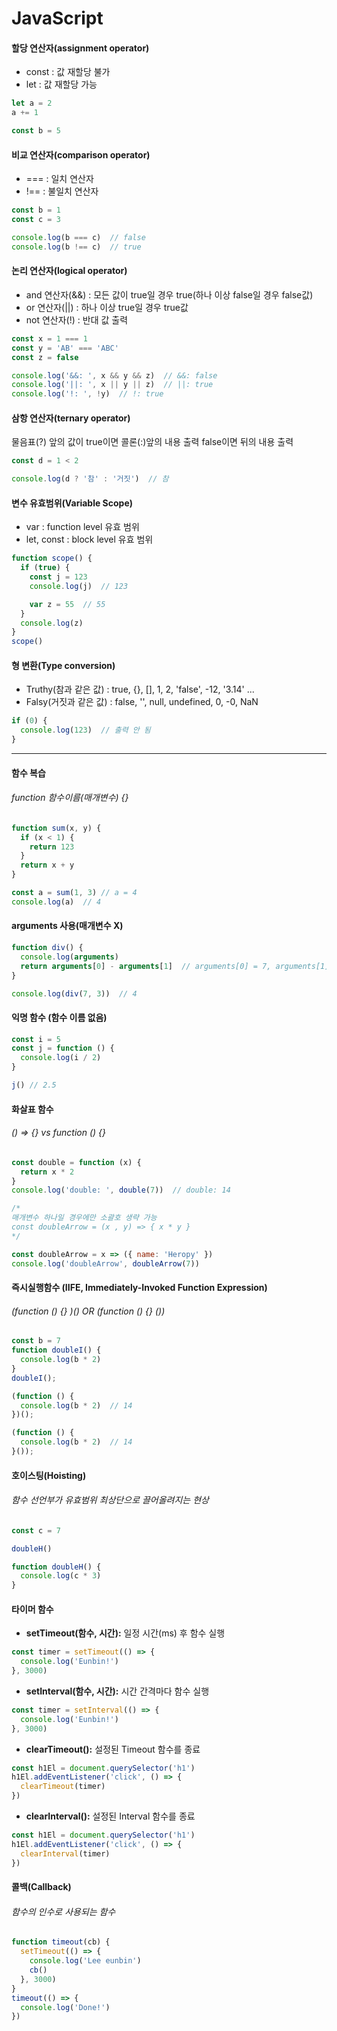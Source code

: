 # JavaScript

#### 할당 연산자(assignment operator)

- const : 값 재할당 불가
- let : 값 재할당 가능

```js
let a = 2
a += 1

const b = 5
```

#### 비교 연산자(comparison operator)

- === : 일치 연산자
- !== : 불일치 연산자

```js
const b = 1
const c = 3

console.log(b === c)  // false
console.log(b !== c)  // true
```

#### 논리 연산자(logical operator)

- and 연산자(&&) : 모든 값이 true일 경우 true(하나 이상 false일 경우 false값)
- or 연산자(||) : 하나 이상 true일 경우 true값
- not 연산자(!) : 반대 값 출력

```js
const x = 1 === 1
const y = 'AB' === 'ABC'
const z = false

console.log('&&: ', x && y && z)  // &&: false
console.log('||: ', x || y || z)  // ||: true
console.log('!: ', !y)  // !: true
```

#### 삼항 연산자(ternary operator)

물음표(?) 앞의 값이 true이면 콜론(:)앞의 내용 출력 false이면 뒤의 내용 출력

```js
const d = 1 < 2

console.log(d ? '참' : '거짓')  // 참
```

#### 변수 유효범위(Variable Scope)
- var : function level 유효 범위
- let, const : block level 유효 범위

```js
function scope() {
  if (true) {
    const j = 123
    console.log(j)  // 123

    var z = 55  // 55
  }
  console.log(z)
}
scope()
```

#### 형 변환(Type conversion)

- Truthy(참과 같은 값) : true, {}, [], 1, 2, 'false', -12, '3.14' ...
- Falsy(거짓과 같은 값) : false, '', null, undefined, 0, -0, NaN

```js
if (0) {
  console.log(123)  // 출력 안 됨
}
```

---

#### 함수 복습

###### function 함수이름(매개변수) {}

```js
function sum(x, y) {
  if (x < 1) {
    return 123
  }
  return x + y
}

const a = sum(1, 3) // a = 4
console.log(a)  // 4
```

#### arguments 사용(매개변수 X)

```js
function div() {
  console.log(arguments)
  return arguments[0] - arguments[1]  // arguments[0] = 7, arguments[1] = 3
}

console.log(div(7, 3))  // 4
```


#### 익명 함수 (함수 이름 없음)

```js
const i = 5
const j = function () {
  console.log(i / 2)
}

j() // 2.5
```


#### 화살표 함수
###### () => {} vs function () {}

```js
const double = function (x) {
  return x * 2
}
console.log('double: ', double(7))  // double: 14

/*
매개변수 하나일 경우에만 소괄호 생략 가능
const doubleArrow = (x , y) => { x * y }
*/

const doubleArrow = x => ({ name: 'Heropy' })
console.log('doubleArrow', doubleArrow(7))
```


#### 즉시실행함수 (IIFE, Immediately-Invoked Function Expression)
###### (function () {} )()  OR  (function () {} ())

```js
const b = 7
function doubleI() {
  console.log(b * 2)
}
doubleI();

(function () {
  console.log(b * 2)  // 14
})();

(function () {
  console.log(b * 2)  // 14
}());
```


#### 호이스팅(Hoisting)
###### 함수 선언부가 유효범위 최상단으로 끌어올려지는 현상

```js
const c = 7

doubleH()

function doubleH() {
  console.log(c * 3)
}
```



#### 타이머 함수
- __setTimeout(함수, 시간):__ 일정 시간(ms) 후 함수 실행
```js
const timer = setTimeout(() => {
  console.log('Eunbin!')
}, 3000)
```  
- __setInterval(함수, 시간):__ 시간 간격마다 함수 실행
```js
const timer = setInterval(() => {
  console.log('Eunbin!')
}, 3000)
```  
- __clearTimeout():__ 설정된 Timeout 함수를 종료
``` js
const h1El = document.querySelector('h1')
h1El.addEventListener('click', () => {
  clearTimeout(timer)
})
```  

- __clearInterval():__ 설정된 Interval 함수를 종료
``` js
const h1El = document.querySelector('h1')
h1El.addEventListener('click', () => {
  clearInterval(timer)
})
```  

#### 콜백(Callback)
###### 함수의 인수로 사용되는 함수

``` js
function timeout(cb) {
  setTimeout(() => {
    console.log('Lee eunbin')
    cb()
  }, 3000)
}
timeout(() => {
  console.log('Done!')
})
```